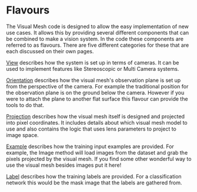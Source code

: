 # Flavours
The Visual Mesh code is designed to allow the easy implementation of new use cases.
It allows this by providing several different components that can be combined to make a vision system.
In the code these components are referred to as flavours.
There are five different categories for these that are each discussed on their own pages.

[View](readme/flavour/view.md) describes how the system is set up in terms of cameras.
It can be used to implement features like Stereoscopic or Multi Camera systems.

[Orientation](readme/flavour/orientation.md) describes how the visual mesh's observation plane is set up from the perspective of the camera.
For example the traditional position for the observation plane is on the ground below the camera.
However if you were to attach the plane to another flat surface this flavour can provide the tools to do that.

[Projection](readme/flavour/projection.md) describes how the visual mesh itself is designed and projected into pixel coordinates.
It includes details about which visual mesh model to use and also contains the logic that uses lens parameters to project to image space.

[Example](readme/flavour/example.md) describes how the training input examples are provided.
For example, the Image method will load images from the dataset and grab the pixels projected by the visual mesh.
If you find some other wonderful way to use the visual mesh besides images put it here!

[Label](readme/flavour/label.md) describes how the training labels are provided.
For a classification network this would be the mask image that the labels are gathered from.
